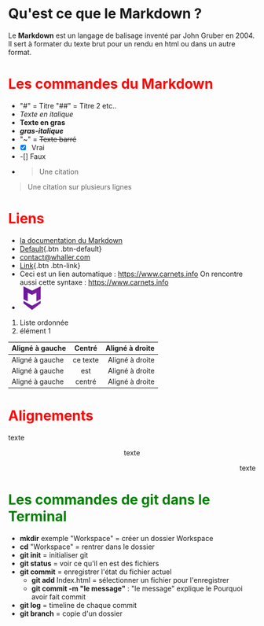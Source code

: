 # Qu'est ce que le Markdown ?

Le **Markdown** est un langage de balisage inventé par John Gruber en 2004. Il sert à formater du texte brut pour un rendu en html ou dans un autre format.

# <font color='red'> Les commandes du Markdown </font>  
  * "#" = Titre "##" = Titre 2 etc..
  * *Texte en italique*
  * **Texte en gras**
  * **_gras-italique_**
  * "~" = ~~Texte barré~~
  * -[x] Vrai
  * -[] Faux
  * > Une citation
  > Une citation sur plusieurs lignes

 # <font color='red'> Liens </font>

  * [la documentation du Markdown](https://docs.framasoft.org/fr/grav/markdown.html)
  * [Default](#){.btn .btn-default}
  * <contact@whaller.com>
  * [Link](#){.btn .btn-link}
  *  Ceci est un lien automatique : https://www.carnets.info
 On rencontre aussi cette syntaxe : <https://www.carnets.info>
 * ![logo Markdown](https://github.com/adam-p/markdown-here/raw/master/src/common/images/icon48.png "Logo Markdown")
  

  1. Liste ordonnée
  2. élément 1
   
  | Aligné à gauche | Centré     | Aligné à droite   |
  |:-               |:-:         |-:                 |
  |Aligné à gauche  |  ce texte  | Aligné à droite   |
  |Aligné à gauche  |  est       | Aligné à droite   |
  |Aligné à gauche  |  centré    | Aligné à droite   |


  # <font color= "red"> Alignements </font>

<p align =left>texte</p>
<p align =center>texte</p>
<p align =right>texte</p>



# <font color="green"> Les commandes de git dans le Terminal </font>
  
  * **mkdir** exemple "Workspace" = créer un dossier Workspace
  * **cd** "Workspace" = rentrer dans le dossier
  * **git init** = initialiser git
  * **git status** = voir ce qu'il en est des fichiers 
  * **git commit** = enregistrer l'état du fichier actuel
    * **git add** Index.html = sélectionner un fichier pour l'enregistrer
    * **git commit -m "le message"** : "le message" explique le Pourquoi avoir fait commit 
  * **git log** = timeline de chaque commit
  * **git branch** = copie d'un dossier

